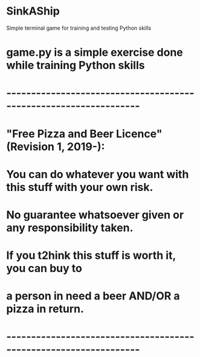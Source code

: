 # SinkAShip
Simple terminal game for training and testing Python skills 

# game.py is a simple exercise done while training Python skills
# 
#  -----------------------------------------------------------------
#  "Free Pizza and Beer Licence" (Revision 1, 2019-):
#  You can do whatever you want with this stuff with your own risk. 
#  No guarantee whatsoever given or any responsibility taken.
#  If you t2hink this stuff is worth it, you can buy to 
#  a person in need a beer AND/OR a pizza in return.
#  -----------------------------------------------------------------
